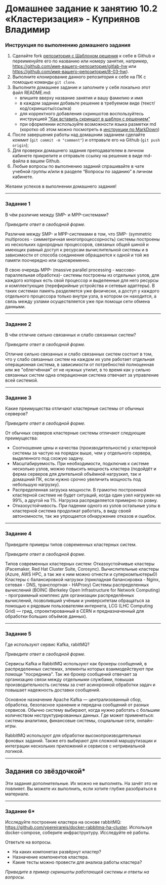 # Домашнее задание к занятию 10.2 «Кластеризация» - Куприянов Владимир


### Инструкция по выполнению домашнего задания

1. Сделайте fork [репозитория c Шаблоном решения](https://github.com/netology-code/sys-pattern-homework) к себе в Github и переименуйте его по названию или номеру занятия, например, https://github.com/имя-вашего-репозитория/gitlab-hw или https://github.com/имя-вашего-репозитория/8-03-hw).
2. Выполните клонирование данного репозитория к себе на ПК с помощью команды `git clone`.
3. Выполните домашнее задание и заполните у себя локально этот файл README.md:
   - впишите вверху название занятия и вашу фамилию и имя
   - в каждом задании добавьте решение в требуемом виде (текст/код/скриншоты/ссылка)
   - для корректного добавления скриншотов воспользуйтесь инструкцией ["Как вставить скриншот в шаблон с решением"](https://github.com/netology-code/sys-pattern-homework/blob/main/screen-instruction.md)
   - при оформлении используйте возможности языка разметки md (коротко об этом можно посмотреть в [инструкции по MarkDown](https://github.com/netology-code/sys-pattern-homework/blob/main/md-instruction.md))
4. После завершения работы над домашним заданием сделайте коммит (`git commit -m "comment"`) и отправьте его на Github (`git push origin`);
5. Для проверки домашнего задания преподавателем в личном кабинете прикрепите и отправьте ссылку на решение в виде md-файла в вашем Github.
6. Любые вопросы по выполнению заданий спрашивайте в чате учебной группы и/или в разделе “Вопросы по заданию” в личном кабинете.

Желаем успехов в выполнении домашнего задания!

---

### Задание 1

В чём различие между SMP- и MPP-системами?

*Приведите ответ в свободной форме.*

Различие между SMP- и MPP-системами в том, что SMP- (symmetric multiproces - симметричная многопроцессорность) системы построены из нескольких однородных процессоров, связаных общей шиной и имеющих равный доступ к ресурсам вычислительной системы и в зависимости от способа соединения обращаются к одной и той же памяти поочередно или одновременно.

В свою очередь MPP- (massive parallel processing - массово-параллельная обработка)- системы построены из отдельных узлов, для каждого которых есть свой процессор и выделенные для него ресурсы и комплектующие (перефирийные устройства и сетевые адаптеры). В таких системах память разделяется уже физически, а доступ у каждого отдельного процессора только внутри узла, в котором он находится, а связь между узлами осуществляется уже при помощи сети обмена данными.

---

### Задание 2

В чём отличие сильно связанных и слабо связанных систем?

*Приведите ответ в свободной форме.*

Отличие сильно связанных и слабо связанных систем состоит в том, что у слабо связанных систем на каждом их узле работает отдельная операционная система, в зависимости от потребностей полноценная или же "облегчённая" от не нужных утилит, в то время как у сильно связанных систем одна операционная система отвечает за управление всей системой.

---

### Задание 3

Какие преимущества отличают кластерные системы от обычных серверов?

*Приведите ответ в свободной форме.*

От обычных серверов кластерные системы отличают следующие преимущества:
-  Соотношение цены и качества (производительности) у кластерной системы за частую на порядок выше, чем у отдельного сервера, выделенного под схожую задачу.
- Масштабируемость. При необходимости, подключив к системе несколько узлов, можно повысить мощность кластера (подойдёт и ферма серверов для длительной объёмной нагрузкип, так и домашний ПК, если нужно срочно увеличить мощность под небольшую нагрузку).
-  Распределенная загрузка мощности. В грамотно построенной кластерной системе не будет ситуаций, когда один узел нагружен на 99%, а другой на 1%. Нагрузка распределяется примерно по ровну.
-  Отказоустойчивость. При падении одного из узлов остальные узлы в кластерной система продолжат работать, в виду своей автономности, так же упрощается обнаружение отказов и ошибок.

---

### Задание 4

Приведите примеры типов современных кластерных систем.

*Приведите ответ в свободной форме.*

Типов современных кластерных систем:
Отказоустойчивые кластеры (Pacemaker, Red Hat Cluster Suite, Corosync).
Вычислительные кластеры (Azure, AWS HPC, а так же к ним можно отнести и суперкомпьютеры0)
Кластеры с балансировкой нагрузки (прикладная балансировка - Nginx, сетевая - DNS, транспортная - HAProxy)
Системы распределенных вычислений (BOINC (Berkeley Open Infrastructure for Network Computing) - программный комплекс для организации распределённых вычислений, позволивший учёным и университетам обращаться за помощью к рядовым пользователям интернета, LCG (LHC Computing Grid) — грид, спроектированный в CERN и предназначенный для обработки больших объёмов данных).

---

### Задание 5

Где используют сервис Kafka, rabitMQ?

*Приведите ответ в свободной форме.*

Сервисы Kafka и RabbitMQ используют как брокеры сообщений, в распределенных системах, элементы которых взаимодействуют при помощи "посредника". Так же брокер сообщений отвечает за организацию связи между отдельными службами, повышая производительность системы за счет асинхронной обработки задач и повышает надежность доставки сообщений.

Основное назначение Apache Kafka — централизованный сбор, обработка, безопасное хранение и передача сообщений от разных сервисов. Обычно систему выбирают, когда нужно работать с большим количеством неструктурированных данных. Где может применяться: системы аналитики, финансовые системы, социальные сети, онлайн-игры.

RabbitMQ используют для обработки высокопроизводительных фоновых заданий. Также его выбирают для сложной маршрутизации и интеграции нескольких приложений и сервисов с нетривиальной логикой.

---

## Задания со звёздочкой*
Эти задания дополнительные. Их можно не выполнять. На зачёт это не повлияет. Вы можете их выполнить, если хотите глубже разобраться в материале.

---

### Задание 6*

Исследуйте построение кластера на основе rabbitMQ: https://github.com/ypereirareis/docker-rabbitmq-ha-cluster. 
Используя docker-compose, соберите инфраструктуру. Исследуйте её работы.

Ответьте на вопросы.

- На каких компонетах развёрнут кластер?
- Назначение компонентов кластера.
- Какие тесты можно провести для анализа работы кластера?

*Приведите в пример скриншоты работающей системы и ответы на вопросы.*

